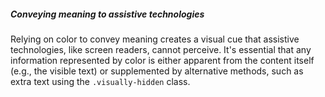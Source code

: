 ##### Conveying meaning to assistive technologies

Relying on color to convey meaning creates a visual cue that assistive technologies, like screen readers, cannot perceive. It's essential that any information represented by color is either apparent from the content itself (e.g., the visible text) or supplemented by alternative methods, such as extra text using the `.visually-hidden` class.
